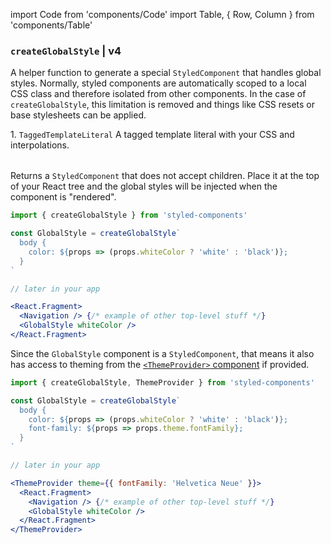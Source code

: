 import Code from 'components/Code'
import Table, { Row, Column } from 'components/Table'

### `createGlobalStyle` | v4

A helper function to generate a special `StyledComponent` that handles global styles. Normally, styled components are automatically scoped to a local CSS class and therefore isolated from other components. In the case of `createGlobalStyle`, this limitation is removed and things like CSS resets or base stylesheets can be applied.

<Table head={['Arguments', 'Description']}>
  <Row>
    <Column>
      1. <Code>TaggedTemplateLiteral</Code>
    </Column>
    <Column>A tagged template literal with your CSS and interpolations.</Column>
  </Row>
</Table>

Returns a `StyledComponent` that does not accept children. Place it at the top of your React tree and the global styles will be injected when the component is "rendered".

```jsx
import { createGlobalStyle } from 'styled-components'

const GlobalStyle = createGlobalStyle`
  body {
    color: ${props => (props.whiteColor ? 'white' : 'black')};
  }
`

// later in your app

<React.Fragment>
  <Navigation /> {/* example of other top-level stuff */}
  <GlobalStyle whiteColor />
</React.Fragment>
```

Since the `GlobalStyle` component is a `StyledComponent`, that means it also has access to theming from the [`<ThemeProvider>` component](/docs/api#themeprovider) if provided.

```jsx
import { createGlobalStyle, ThemeProvider } from 'styled-components'

const GlobalStyle = createGlobalStyle`
  body {
    color: ${props => (props.whiteColor ? 'white' : 'black')};
    font-family: ${props => props.theme.fontFamily};
  }
`

// later in your app

<ThemeProvider theme={{ fontFamily: 'Helvetica Neue' }}>
  <React.Fragment>
    <Navigation /> {/* example of other top-level stuff */}
    <GlobalStyle whiteColor />
  </React.Fragment>
</ThemeProvider>
```
